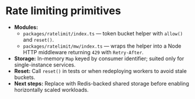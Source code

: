 # Rate limiting primitives

- **Modules:**
  - `packages/ratelimit/index.ts` — token bucket helper with `allow()` and `reset()`.
  - `packages/ratelimit/mw/index.ts` — wraps the helper into a Node HTTP middleware returning `429` with `Retry-After`.
- **Storage:** In-memory `Map` keyed by consumer identifier; suited only for single-instance services.
- **Reset:** Call `reset()` in tests or when redeploying workers to avoid stale buckets.
- **Next steps:** Replace with Redis-backed shared storage before enabling horizontally scaled workloads.
